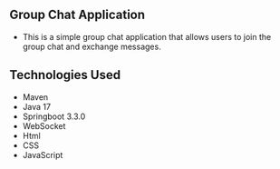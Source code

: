 ## Group Chat Application

- This is a simple group chat application that allows users to join the group chat and exchange messages. 

## Technologies Used
- Maven
- Java 17
- Springboot 3.3.0  
- WebSocket
- Html
- CSS
- JavaScript
